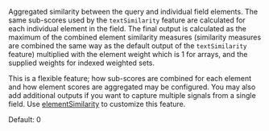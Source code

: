 Aggregated similarity between the query and individual field elements. The same sub-scores used by the `textSimilarity` feature are calculated for each individual element in the field. The final output is calculated as the maximum of the combined element similarity measures (similarity measures are combined the same way as the default output of the `textSimilarity` feature) multiplied with the element weight which is 1 for arrays, and the supplied weights for indexed weighted sets.

This is a flexible feature; how sub-scores are combined for each element and how element scores are aggregated may be configured. You may also add additional outputs if you want to capture multiple signals from a single field. Use [elementSimilarity](https://docs.vespa.ai/en/reference/rank-feature-configuration.html#elementSimilarity) to customize this feature.

Default: 0
